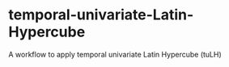 # temporal-univariate-Latin-Hypercube
A workflow to apply temporal univariate Latin Hypercube (tuLH) 
